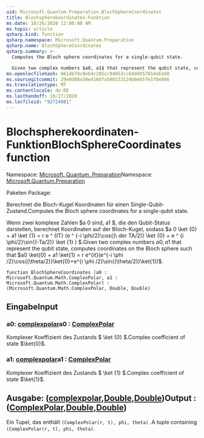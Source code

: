 ```yaml
---
uid: Microsoft.Quantum.Preparation.BlochSphereCoordinates
title: Blochspherekoordinaten-Funktion
ms.date: 10/26/2020 12:00:00 AM
ms.topic: article
qsharp.kind: function
qsharp.namespace: Microsoft.Quantum.Preparation
qsharp.name: BlochSphereCoordinates
qsharp.summary: >-
  Computes the Bloch sphere coordinates for a single-qubit state.

  Given two complex numbers $a0, a1$ that represent the qubit state, computes coordinates on the Bloch sphere such that $a0 \ket{0} + a1 \ket{1} = r e^{it}(e^{-i \phi /2}\cos{(\theta/2)}\ket{0}+e^{i \phi /2}\sin{(\theta/2)}\ket{1})$.
ms.openlocfilehash: 6614b78c8e64c205cc94052cc64dd957814ab3d0
ms.sourcegitcommit: 29e0d88a30e4166fa580132124b0eb57e1f0e986
ms.translationtype: MT
ms.contentlocale: de-DE
ms.lasthandoff: 10/27/2020
ms.locfileid: "92724081"
---
```

# <a name="blochspherecoordinates-function"></a><span data-ttu-id="ee5cb-102">Blochspherekoordinaten-Funktion</span><span class="sxs-lookup"><span data-stu-id="ee5cb-102">BlochSphereCoordinates function</span></span>

<span data-ttu-id="ee5cb-103">Namespace: [Microsoft. Quantum. Preparation](xref:Microsoft.Quantum.Preparation)</span><span class="sxs-lookup"><span data-stu-id="ee5cb-103">Namespace: [Microsoft.Quantum.Preparation](xref:Microsoft.Quantum.Preparation)</span></span>

<span data-ttu-id="ee5cb-104">Paketen [](https://nuget.org/packages/)</span><span class="sxs-lookup"><span data-stu-id="ee5cb-104">Package: [](https://nuget.org/packages/)</span></span>


<span data-ttu-id="ee5cb-105">Berechnet die Bloch-Kugel Koordinaten für einen Single-Qubit-Zustand.</span><span class="sxs-lookup"><span data-stu-id="ee5cb-105">Computes the Bloch sphere coordinates for a single-qubit state.</span></span>

<span data-ttu-id="ee5cb-106">Wenn zwei komplexe Zahlen $a 0 sind, a1 $, die den Qubit-Status darstellen, berechnet Koordinaten auf der Bloch-Kugel, sodass $a 0 \ket {0} + a1 \ket {1} = r e ^ {IT} (e ^ {-i \phi/2}\cos{(\ der TA/2)} \ket {0} + e ^ {i \phi/2}\sin{(\-Ta/2)} \ket {1} ) $.</span><span class="sxs-lookup"><span data-stu-id="ee5cb-106">Given two complex numbers $a0, a1$ that represent the qubit state, computes coordinates on the Bloch sphere such that $a0 \ket{0} + a1 \ket{1} = r e^{it}(e^{-i \phi /2}\cos{(\theta/2)}\ket{0}+e^{i \phi /2}\sin{(\theta/2)}\ket{1})$.</span></span>

```qsharp
function BlochSphereCoordinates (a0 : Microsoft.Quantum.Math.ComplexPolar, a1 : Microsoft.Quantum.Math.ComplexPolar) : (Microsoft.Quantum.Math.ComplexPolar, Double, Double)
```


## <a name="input"></a><span data-ttu-id="ee5cb-107">Eingabe</span><span class="sxs-lookup"><span data-stu-id="ee5cb-107">Input</span></span>

### <a name="a0--complexpolar"></a><span data-ttu-id="ee5cb-108">a0: [complexpolar](xref:Microsoft.Quantum.Math.ComplexPolar)</span><span class="sxs-lookup"><span data-stu-id="ee5cb-108">a0 : [ComplexPolar](xref:Microsoft.Quantum.Math.ComplexPolar)</span></span>

<span data-ttu-id="ee5cb-109">Komplexer Koeffizient des Zustands $ \ket {0} $.</span><span class="sxs-lookup"><span data-stu-id="ee5cb-109">Complex coefficient of state $\ket{0}$.</span></span>


### <a name="a1--complexpolar"></a><span data-ttu-id="ee5cb-110">a1: [complexpolar](xref:Microsoft.Quantum.Math.ComplexPolar)</span><span class="sxs-lookup"><span data-stu-id="ee5cb-110">a1 : [ComplexPolar](xref:Microsoft.Quantum.Math.ComplexPolar)</span></span>

<span data-ttu-id="ee5cb-111">Komplexer Koeffizient des Zustands $ \ket {1} $.</span><span class="sxs-lookup"><span data-stu-id="ee5cb-111">Complex coefficient of state $\ket{1}$.</span></span>



## <a name="output--complexpolardoubledouble"></a><span data-ttu-id="ee5cb-112">Ausgabe: ([complexpolar](xref:Microsoft.Quantum.Math.ComplexPolar),[Double](xref:microsoft.quantum.lang-ref.double),[Double](xref:microsoft.quantum.lang-ref.double))</span><span class="sxs-lookup"><span data-stu-id="ee5cb-112">Output : ([ComplexPolar](xref:Microsoft.Quantum.Math.ComplexPolar),[Double](xref:microsoft.quantum.lang-ref.double),[Double](xref:microsoft.quantum.lang-ref.double))</span></span>

<span data-ttu-id="ee5cb-113">Ein Tupel, das enthält `(ComplexPolar(r, t), phi, theta)` .</span><span class="sxs-lookup"><span data-stu-id="ee5cb-113">A tuple containing `(ComplexPolar(r, t), phi, theta)`.</span></span>